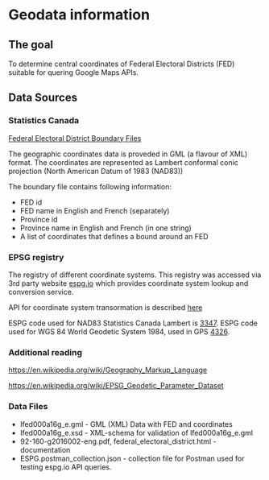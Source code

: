 # Geodata information

## The goal

To determine central coordinates of Federal Electoral Districts (FED) suitable for quering Google Maps APIs.

## Data Sources

### Statistics Canada

[Federal Electoral District Boundary Files](https://www150.statcan.gc.ca/n1/en/catalogue/92-171-X)

The geographic coordinates data is proveded in GML (a flavour of XML) format.
The coordinates are represented as Lambert conformal conic projection (North American Datum of 1983 (NAD83))

The boundary file contains following information:
* FED id
* FED name in English and French (separately)
* Province id
* Province name in English and French (in one string)
* A list of coordinates that defines a bound around an FED

### EPSG registry

The registry of different coordinate systems.
This registry was accessed via 3rd party website [espg.io](https://epsg.io/) which provides coordinate system lookup and conversion service.

API for coordinate system transormation is described [here](https://github.com/maptiler/epsg.io)

ESPG code used for NAD83 Statistics Canada Lambert is [3347](https://epsg.io/3347).
ESPG code used for WGS 84 World Geodetic System 1984, used in GPS [4326](https://epsg.io/4326).


### Additional reading
https://en.wikipedia.org/wiki/Geography_Markup_Language

https://en.wikipedia.org/wiki/EPSG_Geodetic_Parameter_Dataset

### Data Files

* lfed000a16g_e.gml - GML (XML) Data with FED and coordinates
* lfed000a16g_e.xsd - XML-schema for validation of lfed000a16g_e.gml
* 92-160-g2016002-eng.pdf, federal_electoral_district.html - documentation
* ESPG.postman_collection.json - collection file for Postman used for testing espg.io API queries.

